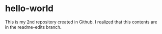 # hello-world
This is my 2nd repository created in Github.
I realized that this contents are in the readme-edits branch.
